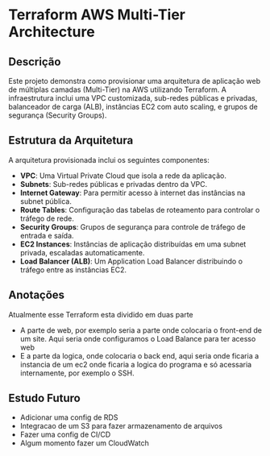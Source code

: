 # Terraform AWS Multi-Tier Architecture

## Descrição

Este projeto demonstra como provisionar uma arquitetura de aplicação web de múltiplas camadas (Multi-Tier) na AWS utilizando Terraform. A infraestrutura inclui uma VPC customizada, sub-redes públicas e privadas, balanceador de carga (ALB), instâncias EC2 com auto scaling, e grupos de segurança (Security Groups).

## Estrutura da Arquitetura

A arquitetura provisionada inclui os seguintes componentes:

- **VPC**: Uma Virtual Private Cloud que isola a rede da aplicação.
- **Subnets**: Sub-redes públicas e privadas dentro da VPC.
- **Internet Gateway**: Para permitir acesso à internet das instâncias na subnet pública.
- **Route Tables**: Configuração das tabelas de roteamento para controlar o tráfego de rede.
- **Security Groups**: Grupos de segurança para controle de tráfego de entrada e saída.
- **EC2 Instances**: Instâncias de aplicação distribuídas em uma subnet privada, escaladas automaticamente.
- **Load Balancer (ALB)**: Um Application Load Balancer distribuindo o tráfego entre as instâncias EC2.

## Anotações
Atualmente esse Terraform esta dividido em duas parte
- A parte de web, por exemplo seria a parte onde colocaria o front-end de um site. Aqui seria onde configuramos o Load Balance para ter acesso web
- E a parte da logica, onde colocaria o back end, aqui seria onde ficaria a instancia de um ec2 onde ficaria a logica do programa e só acessaria internamente, por exemplo o SSH.

## Estudo Futuro
- Adicionar uma config de RDS
- Integracao de um S3 para fazer armazenamento de arquivos
- Fazer uma config de CI/CD
- Algum momento fazer um CloudWatch